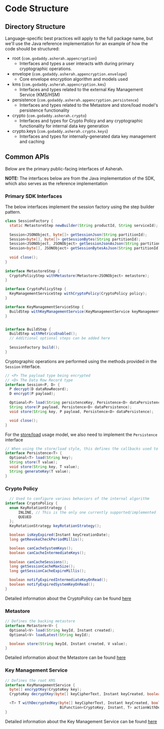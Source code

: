 # Code Structure

## Directory Structure

Language-specific best practices will apply to the full package name, but we'll use the Java reference implementation
for an example of how the code should be structured:

* root (`com.godaddy.asherah.appencryption`)
    * Interfaces and types a user interacts with during primary cryptographic operations.
* envelope (`com.godaddy.asherah.appencryption.envelope`)
    * Core envelope encryption algorithm and models used
* kms (`com.godaddy.asherah.appencryption.kms`)
    * Interfaces and types related to the external Key Management Service (KMS/HSM)
* persistence (`com.godaddy.asherah.appencryption.persistence`)
    * Interfaces and types related to the Metastore and store/load model's persistence functionality
* crypto (`com.godaddy.asherah.crypto`)
    * Interfaces and types for Crypto Policy and any cryptographic functionality for internal data key generation
* crypto.keys (`com.godaddy.asherah.crypto.keys`)
    * Interfaces and types for internally-generated data key management and caching

## Common APIs

Below are the primary public-facing interfaces of Asherah.

**NOTE:** The interfaces below are from the Java implementation of the SDK, which also serves as the reference 
implementation

### Primary SDK Interfaces

The below interfaces implement the session factory using the step builder pattern.

```java
class SessionFactory {
  static MetastoreStep newBuilder(String productId, String serviceId);
  
  Session<JSONObject, byte[]> getSessionJson(String partitionId);
  Session<byte[], byte[]> getSessionBytes(String partitionId);
  Session<JSONObject, JSONObject> getSessionJsonAsJson(String partitionId);
  Session<byte[], JSONObject> getSessionBytesAsJson(String partitionId);
  
  void close();
}
 
interface MetastoreStep {
  CryptoPolicyStep withMetastore(Metastore<JSONObject> metastore);
}

interface CryptoPolicyStep {
  KeyManagementServiceStep withCryptoPolicy(CryptoPolicy policy);
}

interface KeyManagementServiceStep {
  BuildStep withKeyManagementService(KeyManagementService keyManagementService);
}


interface BuildStep {
  BuildStep withMetricsEnabled();
  // Additional optional steps can be added here
  
  SessionFactory build();
}
```

Cryptographic operations are performed using the methods provided in the `Session` interface.

```java
// <P> The payload type being encrypted
// <D> The Data Row Record type
interface Session<P, D> {
  P decrypt(D dataRowRecord);
  D encrypt(P payload);

  Optional<P> load(String persistenceKey, Persistence<D> dataPersistence);
  String store(P payload, Persistence<D> dataPersistence);
  void store(String key, P payload, Persistence<D> dataPersistence);

  void close();
}
```
  
For the [store/load](../README.md#store--load) usage model, we also need to implement the `Persistence` interface

```java
// When using the store/load style, this defines the callbacks used to interact with Data Row Records.
interface Persistence<T> {
  Optional<T> load(String key);
  String store(T value);
  void store(String key, T value);
  String generateKey(T value);
}
```

### Crypto Policy

```java
  // Used to configure various behaviors of the internal algorithm
interface CryptoPolicy {
  enum KeyRotationStrategy {
      INLINE, // This is the only one currently supported/implemented
      QUEUED
  };
  KeyRotationStrategy keyRotationStrategy();

  boolean isKeyExpired(Instant keyCreationDate);
  long getRevokeCheckPeriodMillis();

  boolean canCacheSystemKeys();
  boolean canCacheIntermediateKeys();
  
  boolean canCacheSessions();
  long getSessionCacheMaxSize();
  long getSessionCacheExpireMillis();

  boolean notifyExpiredIntermediateKeyOnRead();
  boolean notifyExpiredSystemKeyOnRead();
}
```

Detailed information about the CryptoPolicy can be found [here](CryptoPolicy.md) 

### Metastore

```java
// Defines the backing metastore
interface Metastore<V> {
  Optional<V> load(String keyId, Instant created);
  Optional<V> loadLatest(String keyId);

  boolean store(String keyId, Instant created, V value);
}
```

Detailed information about the Metastore can be found [here](Metastore.md) 


### Key Management Service

```java
// Defines the root KMS
interface KeyManagementService {
  byte[] encryptKey(CryptoKey key);
  CryptoKey decryptKey(byte[] keyCipherText, Instant keyCreated, boolean revoked);

  <T> T withDecryptedKey(byte[] keyCipherText, Instant keyCreated, boolean revoked,
                         BiFunction<CryptoKey, Instant, T> actionWithDecryptedKey);
}
```

Detailed information about the  Key Management Service can be found [here](KeyManagementService.md)


